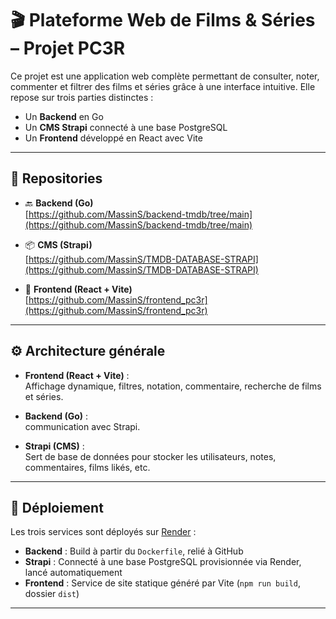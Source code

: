 # 🎬 Plateforme Web de Films & Séries – Projet PC3R

Ce projet est une application web complète permettant de consulter, noter, commenter et filtrer des films et séries grâce à une interface intuitive. Elle repose sur trois parties distinctes :

- Un **Backend** en Go
- Un **CMS Strapi** connecté à une base PostgreSQL
- Un **Frontend** développé en React avec Vite

---

## 📂 Repositories

- 🔙 **Backend (Go)**  
  [https://github.com/MassinS/backend-tmdb/tree/main](https://github.com/MassinS/backend-tmdb/tree/main)

- 📦 **CMS (Strapi)**  
  [https://github.com/MassinS/TMDB-DATABASE-STRAPI](https://github.com/MassinS/TMDB-DATABASE-STRAPI)

- 🎨 **Frontend (React + Vite)**  
  [https://github.com/MassinS/frontend_pc3r](https://github.com/MassinS/frontend_pc3r)

---

## ⚙️ Architecture générale

- **Frontend (React + Vite)** :  
  Affichage dynamique, filtres, notation, commentaire, recherche de films et séries.

- **Backend (Go)** :  
communication avec Strapi.

- **Strapi (CMS)** :  
  Sert de base de données pour stocker les utilisateurs, notes, commentaires, films likés, etc.

---

## 🚀 Déploiement

Les trois services sont déployés sur [Render](https://render.com) :

- **Backend** : Build à partir du `Dockerfile`, relié à GitHub
- **Strapi** : Connecté à une base PostgreSQL provisionnée via Render, lancé automatiquement
- **Frontend** : Service de site statique généré par Vite (`npm run build`, dossier `dist`)

---